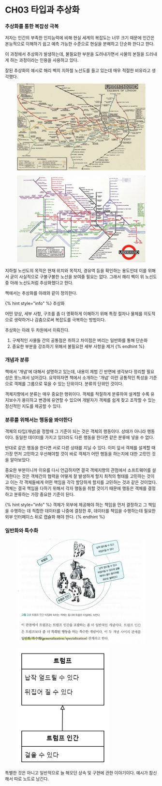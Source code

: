 # CH03 타입과 추상화

### 추상화를 통한 복잡성 극복

저자는 인간의 부족한 인지능력에 비해 현실 세계의 복잡도는 너무 크기 때문에 인간은 본능적으로 이해하기 쉽고 예측 가능한 수준으로 현실을 분해하고 단순화 한다고 한다.

이 과정에서 추상화가 발생하는데, 불필요한 부분을 도려내가면서 사물의 본질을 드러내게 하는 과정이라는 인용을 사용하고 있다.

잘된 추상화의 예시로 해리 벡의 지하철 노선도를 들고 있는데 매우 적절한 비유라고 생각했다.

<figure><img src="../../.gitbook/assets/image (36).png" alt=""><figcaption></figcaption></figure>

<figure><img src="../../.gitbook/assets/image (33).png" alt=""><figcaption></figcaption></figure>

지하철 노선도의 목적은 현재 위치와 목적지, 경유역 등을 확인하는 용도인데 이를 위해서 굳이 사실적으로 구불구불한 노선을 보여줄 필요는 없다. 그래서 해리 벡이 위 노선도중 아래 노선도처럼 추상화했다고 한다.

책에서는 추상화를 아래와 같이 정의한다.

{% hint style="info" %}
추상화

어떤 양상, 세부 사항, 구조를 좀 더 명확하게 이해하기 위해 특정 절차나 물체를 의도적으로 생략하거나 감춤으로써 복잡도를 극복하는 방법이다.

추상화는 아래 두 차원에서 이뤄진다.

1. 구체적인 사물들 간의 공통점은 취하고 차이점은 버리는 일반화를 통해 단순화
2. 중요한 부분을 강조하기 위해서 불필요한 세부 사항을 제거
{% endhint %}

### 개념과 분류

책에서 '개념'에 대해서 설명하고 있는데, 내용이 제법 긴 반면에 생각보다 정리할 필요성은 못느껴서 넘어갔다. 요약하자면 책에서 소개하는 '개념' 이란 공통적인 특성을 기준으로 객체를 그룹으로 묶을 수 있는 단위이다. 분류의 단위인 것이다.

객체지향에서 분류는 매우 중요한 행위이다. 객체를 적절하게 분류하여 설계할 수록 유지보수가 용이하고 변경에 유연할 수 있으며 개발자가 객체를 쉽게 찾고 조작할 수 있는 정신적인 지도를 제공할 수 있다.

### 분류를 위해서는 행동을 봐야한다

객체의 타입(개념)을 정할때 그 기준이 되는 것은 객체의 행동이다. 상태가 아니라 행동이다. 동일한 데이터를 가지고 있더라도 다른 행동을 한다면 같은 분류에 넣을 수 없다.

반대로 같은 행동을 한다면 서로 다른 상태를 지닐 수 있다. 이미 앞서 객체를 설계할 때 가장 먼저 고민하고 우선해야할 것이 바로 객체가 어떤 행동을 하는지에 대한 고민인 것을 알아보았다.

중요한 부분이니까 이유를 다시 언급하자면 결국 객체지향의 관점에서 소프트웨어를 설계한다는 것은 객체간의 협력을 어떻게 잘 발생하게 할지 최적의 형태를 고민하는 것이고 이는 각 객체들에게 어떤 책임을 각각 할당하게 할지를 고민하는 것과 같은 것이었다. 객체는 결국 책임을 다하기 위해서 각자 행동을 취할 것이기 때문에 행동은 객체를 결정하고 분류하는 가장 중요한 기준이 된다.

{% hint style="info" %}
객체가 외부에 제공해야 하는 책임을 먼저 결정하고 그 책임을 수행하는 데 적합한 데이터를 나중에 결정한 후, 데이터를 책임을 수행하는데 필요한 외부 인터페이스 뒤로 캡슐화 해야 한다.
{% endhint %}

### 일반화와 특수화

<figure><img src="../../.gitbook/assets/2023. 4. 5. - 0.jpg" alt=""><figcaption></figcaption></figure>

<figure><img src="../../.gitbook/assets/image (35).png" alt=""><figcaption></figcaption></figure>

특별한 것은 아니고 일반적으로 늘 해오던 상속 및 구현에 관한 이야기이다. 예시가 참신해서 따로 노트로 남긴다.

